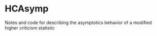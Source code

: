 # HCAsymp
Notes and code for describing the asymptotics behavior of a modified higher criticism statistic
